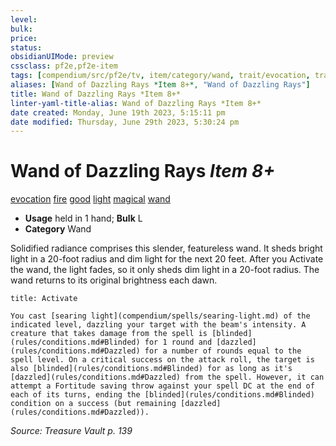 ```yaml
---
level:
bulk:
price:
status:
obsidianUIMode: preview
cssclass: pf2e,pf2e-item
tags: [compendium/src/pf2e/tv, item/category/wand, trait/evocation, trait/fire, trait/good, trait/light, trait/magical, trait/wand]
aliases: [Wand of Dazzling Rays *Item 8+*, "Wand of Dazzling Rays"]
title: Wand of Dazzling Rays *Item 8+*
linter-yaml-title-alias: Wand of Dazzling Rays *Item 8+*
date created: Monday, June 19th 2023, 5:15:11 pm
date modified: Thursday, June 29th 2023, 5:30:24 pm
---
```


# Wand of Dazzling Rays *Item 8+*

[evocation](rules/traits/evocation.md) [fire](rules/traits/fire.md) [good](rules/traits/good.md) [light](rules/traits/light.md) [magical](rules/traits/magical.md) [wand](rules/traits/wand.md)  

- **Usage** held in 1 hand; **Bulk** L
- **Category** Wand

Solidified radiance comprises this slender, featureless wand. It sheds bright light in a 20-foot radius and dim light for the next 20 feet. After you Activate the wand, the light fades, so it only sheds dim light in a 20-foot radius. The wand returns to its original brightness each dawn.

```ad-embed-ability
title: Activate

You cast [searing light](compendium/spells/searing-light.md) of the indicated level, dazzling your target with the beam's intensity. A creature that takes damage from the spell is [blinded](rules/conditions.md#Blinded) for 1 round and [dazzled](rules/conditions.md#Dazzled) for a number of rounds equal to the spell level. On a critical success on the attack roll, the target is also [blinded](rules/conditions.md#Blinded) for as long as it's [dazzled](rules/conditions.md#Dazzled) from the spell. However, it can attempt a Fortitude saving throw against your spell DC at the end of each of its turns, ending the [blinded](rules/conditions.md#Blinded) condition on a success (but remaining [dazzled](rules/conditions.md#Dazzled)).
```

*Source: Treasure Vault p. 139*
